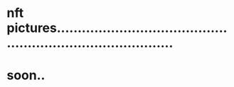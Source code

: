 # nft pictures.................................................................................
# soon..
